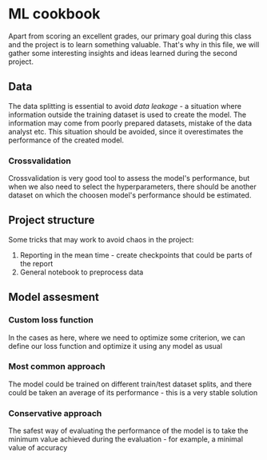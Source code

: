 # ML cookbook
Apart from scoring an excellent grades, our primary goal during this class and the project is to learn something valuable. That's why in this file, we will gather some interesting insights and ideas learned during the second project.


## Data
The data splitting is essential to avoid *data leakage* - a situation where information outside the training dataset is used to create the model. The information may come from poorly prepared datasets, mistake of the data analyst etc. This situation should be avoided, since it overestimates the performance of the created model.

### Crossvalidation
Crossvalidation is very good tool to assess the model's performance, but when we also need to select the hyperparameters, there should be another dataset on which the choosen model's performance should be estimated.

## Project structure
Some tricks that may work to avoid chaos in the project:

1. Reporting in the mean time - create checkpoints that could be parts of the report
2. General notebook to preprocess data

## Model assesment
### Custom loss function
In the cases as here, where we need to optimize some criterion, we can define our loss function and optimize it using any model as usual

### Most common approach
The model could be trained on different train/test dataset splits, and there could be taken an average of its performance - this is a very stable solution

### Conservative approach
The safest way of evaluating the performance of the model is to take the minimum value achieved during the evaluation - for example, a minimal value of accuracy




